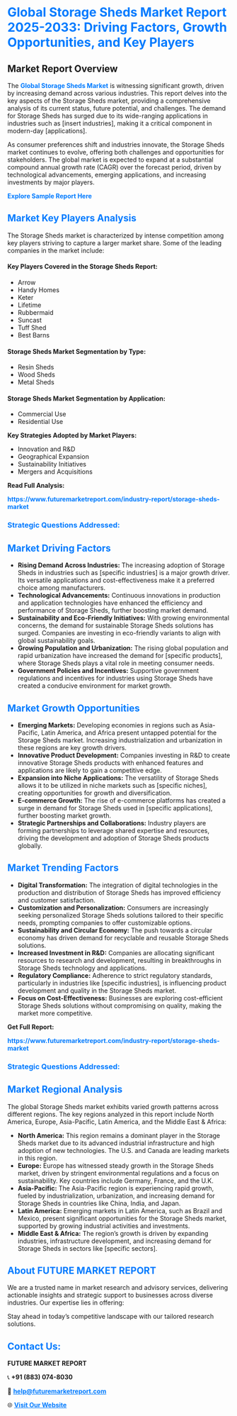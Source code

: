 <h1 style="color: #007BFF;">Global Storage Sheds Market Report 2025-2033: Driving Factors, Growth Opportunities, and Key Players</h1>

<section id="overview">
<h2>Market Report Overview</h2>
<p>The <a href="https://www.futuremarketreport.com/industry-report/storage-sheds-market" style="color: #007BFF; text-decoration: none;"><strong>Global Storage Sheds Market</strong></a> is witnessing significant growth, driven by increasing demand across various industries. This report delves into the key aspects of the Storage Sheds market, providing a comprehensive analysis of its current status, future potential, and challenges. The demand for Storage Sheds has surged due to its wide-ranging applications in industries such as [insert industries], making it a critical component in modern-day [applications].</p>
<p>As consumer preferences shift and industries innovate, the Storage Sheds market continues to evolve, offering both challenges and opportunities for stakeholders. The global market is expected to expand at a substantial compound annual growth rate (CAGR) over the forecast period, driven by technological advancements, emerging applications, and increasing investments by major players.</p>
</section>

<section id="overview">
<p><a href="https://www.futuremarketreport.com/request-sample/reportId=42684" style="color: #007BFF; text-decoration: none;"><strong>Explore Sample Report Here</strong></a></p>
</section>

<section id="key-players">
<h2 style="color: #007BFF;">Market Key Players Analysis</h2>
<p>The Storage Sheds market is characterized by intense competition among key players striving to capture a larger market share. Some of the leading companies in the market include:</p>
<h4>Key Players Covered in the Storage Sheds Report:</h4>
<ul><li>Arrow</li><li>Handy Homes</li><li>Keter</li><li>Lifetime</li><li>Rubbermaid</li><li>Suncast</li><li>Tuff Shed</li><li>Best Barns</li></ul>
<h4>Storage Sheds Market Segmentation by Type:</h4>
<ul><li>Resin Sheds</li><li>Wood Sheds</li><li>Metal Sheds</li></ul>

<h4>Storage Sheds Market Segmentation by Application:</h4>
<ul><li>Commercial Use</li><li>Residential Use</li></ul>
<p><strong>Key Strategies Adopted by Market Players:</strong></p>
<ul>
<li>Innovation and R&D</li>
<li>Geographical Expansion</li>
<li>Sustainability Initiatives</li>
<li>Mergers and Acquisitions</li>
</ul>
</section>

<section>
<p><strong>Read Full Analysis: </strong></p><a href="https://www.futuremarketreport.com/industry-report/storage-sheds-market" style="color: #007BFF; text-decoration: none;"><strong>https://www.futuremarketreport.com/industry-report/storage-sheds-market</strong></a>
<h3 style="color: #007BFF;">Strategic Questions Addressed:</h3>
</section>

<section id="driving-factors">
<h2 style="color: #007BFF;">Market Driving Factors</h2>
<ul>
<li><strong>Rising Demand Across Industries:</strong> The increasing adoption of Storage Sheds in industries such as [specific industries] is a major growth driver. Its versatile applications and cost-effectiveness make it a preferred choice among manufacturers.</li>
<li><strong>Technological Advancements:</strong> Continuous innovations in production and application technologies have enhanced the efficiency and performance of Storage Sheds, further boosting market demand.</li>
<li><strong>Sustainability and Eco-Friendly Initiatives:</strong> With growing environmental concerns, the demand for sustainable Storage Sheds solutions has surged. Companies are investing in eco-friendly variants to align with global sustainability goals.</li>
<li><strong>Growing Population and Urbanization:</strong> The rising global population and rapid urbanization have increased the demand for [specific products], where Storage Sheds plays a vital role in meeting consumer needs.</li>
<li><strong>Government Policies and Incentives:</strong> Supportive government regulations and incentives for industries using Storage Sheds have created a conducive environment for market growth.</li>
</ul>
</section>

<section id="growth-opportunities">
<h2 style="color: #007BFF;">Market Growth Opportunities</h2>
<ul>
<li><strong>Emerging Markets:</strong> Developing economies in regions such as Asia-Pacific, Latin America, and Africa present untapped potential for the Storage Sheds market. Increasing industrialization and urbanization in these regions are key growth drivers.</li>
<li><strong>Innovative Product Development:</strong> Companies investing in R&D to create innovative Storage Sheds products with enhanced features and applications are likely to gain a competitive edge.</li>
<li><strong>Expansion into Niche Applications:</strong> The versatility of Storage Sheds allows it to be utilized in niche markets such as [specific niches], creating opportunities for growth and diversification.</li>
<li><strong>E-commerce Growth:</strong> The rise of e-commerce platforms has created a surge in demand for Storage Sheds used in [specific applications], further boosting market growth.</li>
<li><strong>Strategic Partnerships and Collaborations:</strong> Industry players are forming partnerships to leverage shared expertise and resources, driving the development and adoption of Storage Sheds products globally.</li>
</ul>
</section>

<section id="trending-factors">
<h2 style="color: #007BFF;">Market Trending Factors</h2>
<ul>
<li><strong>Digital Transformation:</strong> The integration of digital technologies in the production and distribution of Storage Sheds has improved efficiency and customer satisfaction.</li>
<li><strong>Customization and Personalization:</strong> Consumers are increasingly seeking personalized Storage Sheds solutions tailored to their specific needs, prompting companies to offer customizable options.</li>
<li><strong>Sustainability and Circular Economy:</strong> The push towards a circular economy has driven demand for recyclable and reusable Storage Sheds solutions.</li>
<li><strong>Increased Investment in R&D:</strong> Companies are allocating significant resources to research and development, resulting in breakthroughs in Storage Sheds technology and applications.</li>
<li><strong>Regulatory Compliance:</strong> Adherence to strict regulatory standards, particularly in industries like [specific industries], is influencing product development and quality in the Storage Sheds market.</li>
<li><strong>Focus on Cost-Effectiveness:</strong> Businesses are exploring cost-efficient Storage Sheds solutions without compromising on quality, making the market more competitive.</li>
</ul>
</section>

<section>
<p><strong>Get Full Report: </strong></p><a href="https://www.futuremarketreport.com/industry-report/storage-sheds-market" style="color: #007BFF; text-decoration: none;"><strong>https://www.futuremarketreport.com/industry-report/storage-sheds-market</strong></a>
<h3 style="color: #007BFF;">Strategic Questions Addressed:</h3>
</section>


<section id="regional-analysis">
<h2 style="color: #007BFF;">Market Regional Analysis</h2>
<p>The global Storage Sheds market exhibits varied growth patterns across different regions. The key regions analyzed in this report include North America, Europe, Asia-Pacific, Latin America, and the Middle East & Africa:</p>
<ul>
<li><strong>North America:</strong> This region remains a dominant player in the Storage Sheds market due to its advanced industrial infrastructure and high adoption of new technologies. The U.S. and Canada are leading markets in this region.</li>
<li><strong>Europe:</strong> Europe has witnessed steady growth in the Storage Sheds market, driven by stringent environmental regulations and a focus on sustainability. Key countries include Germany, France, and the U.K.</li>
<li><strong>Asia-Pacific:</strong> The Asia-Pacific region is experiencing rapid growth, fueled by industrialization, urbanization, and increasing demand for Storage Sheds in countries like China, India, and Japan.</li>
<li><strong>Latin America:</strong> Emerging markets in Latin America, such as Brazil and Mexico, present significant opportunities for the Storage Sheds market, supported by growing industrial activities and investments.</li>
<li><strong>Middle East & Africa:</strong> The region’s growth is driven by expanding industries, infrastructure development, and increasing demand for Storage Sheds in sectors like [specific sectors].</li>
</ul>
</section>

<footer>
<h2 style="color: #007BFF;">About FUTURE MARKET REPORT</h2>
<p>We are a trusted name in market research and advisory services, delivering actionable insights and strategic support to businesses across diverse industries. Our expertise lies in offering:</p>

<p>Stay ahead in today’s competitive landscape with our tailored research solutions.</p>

<h2 style="color: #007BFF;">Contact Us:</h2>
<p><strong>FUTURE MARKET REPORT</strong></p>
<p>📞 <strong>+91 (883) 074-8030</strong></p>
<p>📧 <strong><a href="mailto:help@futuremarketreport.com" style="color: #007BFF;">help@futuremarketreport.com</a></strong></p>
<p>🌐 <strong><a href="https://www.futuremarketreport.com/" style="color: #007BFF;">Visit Our Website</a></strong></p>
</footer>